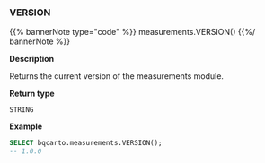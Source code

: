 ### VERSION

{{% bannerNote type="code" %}}
measurements.VERSION()
{{%/ bannerNote %}}

**Description**

Returns the current version of the measurements module.

**Return type**

`STRING`

**Example**

```sql
SELECT bqcarto.measurements.VERSION();
-- 1.0.0
```
